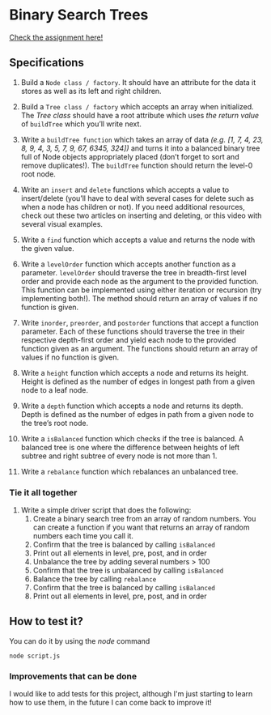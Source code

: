 # Binary Search Trees

[Check the assignment here!](https://www.theodinproject.com/lessons/javascript-binary-search-trees)

## Specifications

1. Build a `Node class / factory`. It should have an attribute for the data it stores as well as its left and right children.

1. Build a `Tree class / factory` which accepts an array when initialized. The _Tree class_ should have a root attribute which uses _the return value_ of `buildTree` which you’ll write next.

1. Write a `buildTree function` which takes an array of data _(e.g. [1, 7, 4, 23, 8, 9, 4, 3, 5, 7, 9, 67, 6345, 324])_ and turns it into a balanced binary tree full of Node objects appropriately placed (don’t forget to sort and remove duplicates!). The `buildTree` function should return the level-0 root node.

1. Write an `insert` and `delete` functions which accepts a value to insert/delete (you’ll have to deal with several cases for delete such as when a node has children or not). If you need additional resources, check out these two articles on inserting and deleting, or this video with several visual examples.

1. Write a `find` function which accepts a value and returns the node with the given value.

1. Write a `levelOrder` function which accepts another function as a parameter. `levelOrder` should traverse the tree in breadth-first level order and provide each node as the argument to the provided function. This function can be implemented using either iteration or recursion (try implementing both!). The method should return an array of values if no function is given.

1. Write `inorder`, `preorder`, and `postorder` functions that accept a function parameter. Each of these functions should traverse the tree in their respective depth-first order and yield each node to the provided function given as an argument. The functions should return an array of values if no function is given.

1. Write a `height` function which accepts a node and returns its height. Height is defined as the number of edges in longest path from a given node to a leaf node.

1. Write a `depth` function which accepts a node and returns its depth. Depth is defined as the number of edges in path from a given node to the tree’s root node.

1. Write a `isBalanced` function which checks if the tree is balanced. A balanced tree is one where the difference between heights of left subtree and right subtree of every node is not more than 1.

1. Write a `rebalance` function which rebalances an unbalanced tree.

### Tie it all together

1. Write a simple driver script that does the following:
    1. Create a binary search tree from an array of random numbers. You can create a function if you want that returns an array of random numbers each time you call it.
    1. Confirm that the tree is balanced by calling `isBalanced`
    1. Print out all elements in level, pre, post, and in order
    1. Unbalance the tree by adding several numbers > 100
    1. Confirm that the tree is unbalanced by calling `isBalanced`
    1. Balance the tree by calling `rebalance`
    1. Confirm that the tree is balanced by calling `isBalanced`
    1. Print out all elements in level, pre, post, and in order

## How to test it?

You can do it by using the _node_ command

```
node script.js
```

### Improvements that can be done

I would like to add tests for this project, although I'm just starting to learn how to use them, in the future I can come back to improve it!
